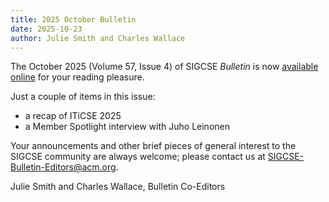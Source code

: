 ```yaml
---
title: 2025 October Bulletin
date: 2025-10-23
author: Julie Smith and Charles Wallace
---
```


The October 2025 (Volume 57, Issue 4) of SIGCSE _Bulletin_ is now [available online]({{"/about/bulletin/bulletin.57.4.pdf"|absolute_url}}) for your reading pleasure.

Just a couple of items in this issue:

* a recap of ITiCSE 2025
* a Member Spotlight interview with Juho Leinonen

Your announcements and other brief pieces of general interest to the SIGCSE community are always welcome; please contact us at <SIGCSE-Bulletin-Editors@acm.org>.


Julie Smith and Charles Wallace, Bulletin Co-Editors